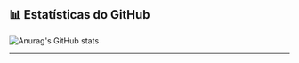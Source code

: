 ## 📊 Estatísticas do GitHub

![Anurag's GitHub stats](https://github-readme-stats.vercel.app/api?username=sstryss&theme=shadow_red&show_icons=true)


---


